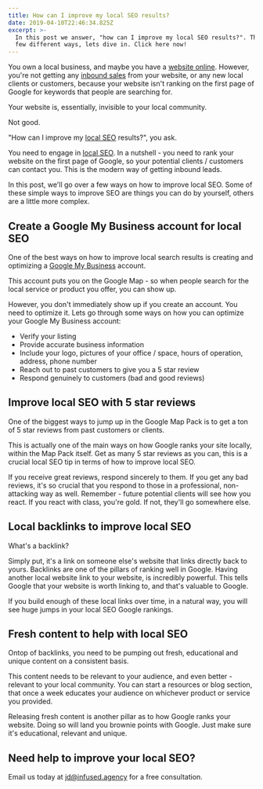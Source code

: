 ```yaml
---
title: How can I improve my local SEO results?
date: 2019-04-10T22:46:34.825Z
excerpt: >-
  In this post we answer, "how can I improve my local SEO results?". There are a
  few different ways, lets dive in. Click here now!
---
```

You own a local business, and maybe you have a [website online](https://infused.agency). However, you're not getting any [inbound sales](/seo) from your website, or any new local clients or customers, because your website isn't ranking on the first page of Google for keywords that people are searching for.

Your website is, essentially, invisible to your local community.

Not good.

"How can I improve my [local SEO](https://en.wikipedia.org/wiki/Local_search_engine_optimisation) results?", you ask.

You need to engage in [local SEO](https://ahrefs.com/blog/local-seo/). In a nutshell - you need to rank your website on the first page of Google, so your potential clients / customers can contact you. This is the modern way of getting inbound leads.

In this post, we'll go over a few ways on how to improve local SEO. Some of these simple ways to improve SEO are things you can do by yourself, others are a little more complex.

## Create a Google My Business account for local SEO

One of the best ways on how to improve local search results is creating and optimizing a [Google My Business](https://www.google.com/intl/en_ca/business/) account.

This account puts you on the Google Map - so when people search for the local service or product you offer, you can show up.

However, you don't immediately show up if you create an account. You need to optimize it. Lets go through some ways on how you can optimize your Google My Business account:

* Verify your listing
* Provide accurate business information
* Include your logo, pictures of your office / space, hours of operation, address, phone number
* Reach out to past customers to give you a 5 star review
* Respond genuinely to customers (bad and good reviews)

## Improve local SEO with 5 star reviews

One of the biggest ways to jump up in the Google Map Pack is to get a ton of 5 star reviews from past customers or clients. 

This is actually one of the main ways on how Google ranks your site locally, within the Map Pack itself. Get as many 5 star reviews as you can, this is a crucial local SEO tip in terms of how to improve local SEO.

If you receive great reviews, respond sincerely to them. If you get any bad reviews, it's so crucial that you respond to those in a professional, non-attacking way as well. Remember - future potential clients will see how you react. If you react with class, you're gold. If not, they'll go somewhere else.

## Local backlinks to improve local SEO

What's a backlink?

Simply put, it's a link on someone else's website that links directly back to yours. Backlinks are one of the pillars of ranking well in Google. Having another local website link to your website, is incredibly powerful. This tells Google that your website is worth linking to, and that's valuable to Google. 

If you build enough of these local links over time, in a natural way, you will see huge jumps in your local SEO Google rankings.

## Fresh content to help with local SEO

Ontop of backlinks, you need to be pumping out fresh, educational and unique content on a consistent basis. 

This content needs to be relevant to your audience, and even better - relevant to your local community. You can start a resources or blog section, that once a week educates your audience on whichever product or service you provided. 

Releasing fresh content is another pillar as to how Google ranks your website. Doing so will land you brownie points with Google. Just make sure it's educational, relevant and unique.

## Need help to improve your local SEO?

Email us today at <a href="mailto:jd@infused.agency">jd@infused.agency</a> for a free consultation.
